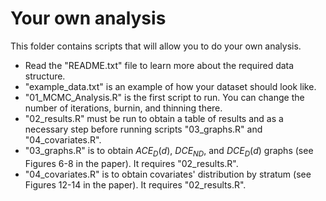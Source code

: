 # Your own analysis

This folder contains scripts that will allow you to do your own analysis. 

- Read the "README.txt" file to learn more about the required data structure.
- "example_data.txt" is an example of how your dataset should look like.
- "01_MCMC_Analysis.R" is the first script to run. You can change the number of iterations, burnin, and thinning there.
- "02_results.R" must be run to obtain a table of results and as a necessary step before running scripts "03_graphs.R" and "04_covariates.R".
- "03_graphs.R" is to obtain $ACE_D(d)$, $DCE_{ND}$, and $DCE_D(d)$ graphs (see Figures 6-8 in the paper). It requires "02_results.R".
- "04_covariates.R" is to obtain covariates' distribution by stratum (see Figures 12-14 in the paper). It requires "02_results.R".
